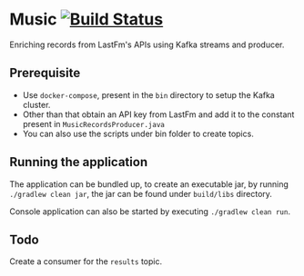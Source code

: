 # Music [![Build Status](https://travis-ci.org/sarthak-kakkar/music.svg?branch=master)](https://travis-ci.org/sarthak-kakkar/music)
Enriching records from LastFm's APIs using Kafka streams and producer. 

## Prerequisite
- Use `docker-compose`, present in the `bin` directory to setup the Kafka cluster.
- Other than that obtain an API key from LastFm and add it to the constant present in `MusicRecordsProducer.java`
- You can also use the scripts under bin folder to create topics.

## Running the application
The application can be bundled up, to create an executable jar, by running `./gradlew clean jar`, the jar can be found under `build/libs` directory.  

Console application can also be started by executing `./gradlew clean run`.

## Todo
Create a consumer for the `results` topic.